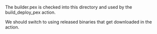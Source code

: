 The builder.pex is checked into this directory and used by the build_deploy_pex action.

We should switch to using released binaries that get downloaded in the action.